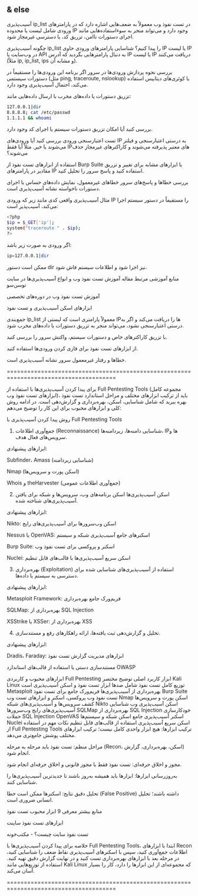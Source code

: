 ## & else

آسیب‌پذیری ip_list در تست نفوذ وب معمولاً به ضعف‌هایی اشاره دارد که در پارامترهای ورودی شامل لیست یا محدوده IP وجود دارد و می‌تواند منجر به سوءاستفاده‌هایی مانند اجرای دستورات ناامن، تزریق کد، یا دسترسی غیرمجاز شود.

چگونه آسیب‌پذیری ip_list را پیدا کنیم؟
شناسایی پارامترهای ورودی حاوی IP یا لیست IP
در وب‌سایت یا API به دنبال پارامترهایی بگردید که آدرس IP یا لیست IP دریافت می‌کنند (مثلاً ip, ip_list, ips و مشابه آن).

بررسی نحوه پردازش ورودی‌ها در سرور
اگر برنامه این ورودی‌ها را مستقیماً در دستورات سیستمی (مثل ping, traceroute, nslookup) یا کوئری‌های دیتابیس استفاده می‌کند، احتمال آسیب‌پذیری وجود دارد.

تزریق دستورات یا داده‌های مخرب
با ارسال داده‌هایی مانند:

```bash
127.0.0.1|dir
8.8.8.8; cat /etc/passwd
1.1.1.1 && whoami
```
بررسی کنید آیا امکان تزریق دستورات سیستم یا اجرای کد وجود دارد.

تست اعتبارسنجی ورودی
بررسی کنید آیا ورودی‌های IP به درستی اعتبارسنجی و فیلتر می‌شوند یا خیر. مثلاً آیا فقط IPهای معتبر پذیرفته می‌شوند و کاراکترهای غیرمجاز حذف می‌شوند؟

استفاده از ابزارهای تست نفوذ
از Burp Suite یا ابزارهای مشابه برای تغییر و تزریق مقادیر در پارامترهای IP استفاده کنید و پاسخ سرور را تحلیل کنید.

بررسی خطاها و پاسخ‌های سرور
خطاهای غیرمعمول، نمایش داده‌های حساس یا اجرای دستورات ناخواسته نشانه آسیب‌پذیری است.

مثال آسیب‌پذیری واقعی
کدی مانند زیر که ورودی IP را مستقیماً در دستور سیستم اجرا می‌کند، آسیب‌پذیر است:

```bash
<?php
$ip = $_GET['ip'];
system("traceroute " . $ip);
?>
```
اگر ورودی به صورت زیر باشد:

```bash
ip=127.0.0.1|dir
```
ممکن است دستور dir نیز اجرا شود و اطلاعات سیستم فاش شود.

منابع آموزشی مرتبط
مقاله آموزش تست نفوذ وب و انواع آسیب‌پذیری‌ها در سایت توسن‌سو 

آموزش تست نفوذ وب در دوره‌های تخصصی 

ابزارهای اسکن آسیب‌پذیری و تست نفوذ 

جمع‌بندی
ip_list معمولاً پارامتری است که لیستی از IPها را دریافت می‌کند و اگر به درستی اعتبارسنجی نشود، می‌تواند منجر به تزریق دستورات یا داده‌های مخرب شود.

با تزریق کاراکترهای خاص و دستورات سیستم، واکنش سرور را بررسی کنید.

از ابزارهای تست نفوذ برای فازی کردن ورودی‌ها استفاده کنید.

خطاها و رفتار غیرمعمول سرور نشانه آسیب‌پذیری است.


======================================================================================

برای پیدا کردن آسیب‌پذیری‌ها با استفاده از Full Pentesting Tools (مجموعه کامل ابزارهای تست نفوذ وب)، باید از ترکیب ابزارهای مختلف و مراحل استاندارد تست نفوذ بهره ببرید که شامل شناسایی، اسکن، بهره‌برداری و گزارش‌دهی است. در ادامه روش کلی و ابزارهای محبوب برای این کار را توضیح می‌دهم:

روش پیدا کردن آسیب‌پذیری با Full Pentesting Tools
1. جمع‌آوری اطلاعات (Reconnaissance)
شناسایی دامنه‌ها، زیردامنه‌ها، IPها و سرویس‌های فعال هدف.

ابزارهای پیشنهادی:

Subfinder، Amass (شناسایی زیردامنه)

Nmap (اسکن پورت و سرویس‌ها)

Whois و theHarvester (جمع‌آوری اطلاعات عمومی)

2. اسکن آسیب‌پذیری‌ها
اسکن برنامه‌های وب، سرویس‌ها و شبکه برای یافتن آسیب‌پذیری‌های شناخته شده.

ابزارهای پیشنهادی:

Nikto: اسکن وب‌سرورها برای آسیب‌پذیری‌های رایج

Nessus یا OpenVAS: اسکنرهای جامع آسیب‌پذیری شبکه و سیستم

Burp Suite: اسکنر و پروکسی برای تست نفوذ وب

Nuclei: اسکن سریع آسیب‌پذیری‌ها با قالب‌های قابل تنظیم

3. بهره‌برداری (Exploitation)
استفاده از آسیب‌پذیری‌های شناسایی شده برای دسترسی به سیستم یا داده‌ها.

ابزارهای پیشنهادی:

Metasploit Framework: فریم‌ورک جامع بهره‌برداری

SQLMap: بهره‌برداری از SQL Injection

XSStrike یا XSSer: بهره‌برداری از XSS

4. تحلیل و گزارش‌دهی
ثبت یافته‌ها، ارائه راهکارهای رفع و مستندسازی.

ابزارهای پیشنهادی:

Dradis، Faraday: ابزارهای مدیریت گزارش تست نفوذ

مستندسازی دستی یا استفاده از قالب‌های استاندارد OWASP

ابزارهای محبوب و کاربردی Full Pentesting
ابزار	کاربرد اصلی	توضیح مختصر
Kali Linux	توزیع کامل تست نفوذ	شامل صدها ابزار تست نفوذ و اسکن آسیب‌پذیری است
Metasploit	بهره‌برداری از آسیب‌پذیری‌ها	فریم‌ورک جامع برای تست نفوذ
Burp Suite	تست نفوذ وب	پروکسی، اسکنر و ابزارهای تست وب
Nmap	اسکن پورت و سرویس‌ها	کشف سرویس‌ها و آسیب‌پذیری‌های شبکه
Nikto	اسکن آسیب‌پذیری وب	شناسایی آسیب‌پذیری‌های رایج وب‌سرورها
SQLMap	بهره‌برداری از SQL Injection	خودکارسازی حملات SQL Injection
OpenVAS	اسکنر آسیب‌پذیری جامع	اسکن شبکه و سیستم‌ها
Nuclei	اسکن سریع آسیب‌پذیری	استفاده از قالب‌های قابل تنظیم
نکات مهم در استفاده از Full Pentesting Tools
ترکیب ابزارها: هیچ ابزار واحدی کامل نیست؛ ترکیب ابزارهای مختلف پوشش جامع‌تری می‌دهد.

مراحل منظم: تست نفوذ باید مرحله به مرحله (Recon، اسکن، بهره‌برداری، گزارش) انجام شود.

مجوز و اخلاق حرفه‌ای: تست نفوذ فقط با مجوز قانونی و اخلاق حرفه‌ای انجام شود.

به‌روزرسانی ابزارها: ابزارها باید همیشه به‌روز باشند تا جدیدترین آسیب‌پذیری‌ها را شناسایی کنند.

تحلیل دقیق نتایج: اسکنرها ممکن است خطا (False Positive) داشته باشند؛ تحلیل انسانی ضروری است.

منابع بیشتر
معرفی 9 ابزار محبوب تست نفوذ

ابزارهای تست نفوذ ساینت

تست نفوذ سایت چیست؟ - مکتب‌خونه

خلاصه
برای پیدا کردن آسیب‌پذیری‌ها با Full Pentesting Tools، ابتدا با ابزارهای Recon اطلاعات جمع‌آوری کنید، سپس با اسکنرهای آسیب‌پذیری نقاط ضعف را شناسایی کنید، در مرحله بعد با ابزارهای بهره‌برداری تست کنید و در نهایت گزارش دقیق تهیه کنید. استفاده از توزیع‌هایی مانند Kali Linux که مجموعه‌ای از این ابزارها را دارد، کار را بسیار آسان می‌کند.


======================================================================================

